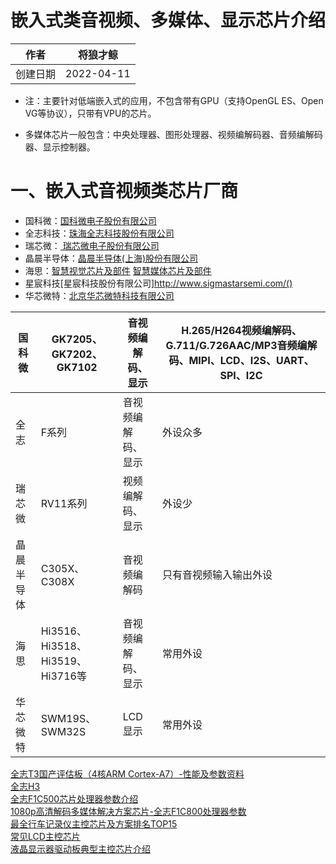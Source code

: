 # 嵌入式类音视频、多媒体、显示芯片介绍  

|作者|将狼才鲸|
|---|---|
|创建日期|2022-04-11|

* 注：主要针对低端嵌入式的应用，不包含带有GPU（支持OpenGL ES、Open VG等协议），只带有VPU的芯片。  

* 多媒体芯片一般包含：中央处理器、图形处理器、视频编解码器、音频编解码器、显示控制器。  

# 一、嵌入式音视频类芯片厂商  

* 国科微：[国科微电子股份有限公司](http://www.gokemicro.com/)  
* 全志科技：[珠海全志科技股份有限公司](https://www.allwinnertech.com/)  
* 瑞芯微：[ 瑞芯微电子股份有限公司](https://www.rock-chips.com/)  
* 晶晨半导体：[晶晨半导体(上海)股份有限公司](https://www.amlogic.cn/)  
* 海思：[智慧视觉芯片及部件](https://www.hisilicon.com/cn/products/smart-vision) [智慧媒体芯片及部件](https://www.hisilicon.com/cn/products/smart-media)  
* 星宸科技[星宸科技股份有限公司]http://www.sigmastarsemi.com/()
* 华芯微特：[北京华芯微特科技有限公司](https://www.synwit.cn/)  

|国科微|GK7205、GK7202、GK7102|音视频编解码、显示|H.265/H264视频编解码、G.711/G.726AAC/MP3音频编解码、MIPI、LCD、I2S、UART、SPI、I2C|
|---|---|---|---|
|全志|F系列|音视频编解码、显示|外设众多|
|瑞芯微|RV11系列|视频编解码、显示|外设少|
|晶晨半导体|C305X、C308X|音视频编解码|只有音视频输入输出外设|
|海思|Hi3516、Hi3518、Hi3519、Hi3716等|音视频编解码、显示|常用外设|
|华芯微特|SWM19S、SWM32S|LCD显示|常用外设|

[全志T3国产评估板（4核ARM Cortex-A7）-性能及参数资料](https://baijiahao.baidu.com/s?id=1714647644805046415)  
[全志H3](https://baike.baidu.com/item/%E5%85%A8%E5%BF%97H3)  
[全志F1C500芯片处理器参数介绍](https://bbs.16rd.com/thread-483642-1-1.html)  
[1080p高清解码多媒体解决方案芯片-全志F1C800处理器参数](https://bbs.16rd.com/thread-477061-1-1.html)  
[最全行车记录仪主控芯片及方案排名TOP15](https://blog.csdn.net/weixin_42229404/article/details/82177783)  
[常见LCD主控芯片](https://blog.csdn.net/the_pink_mem/article/details/109468310)  
[液晶显示器驱动板典型主控芯片介绍](https://tech.hqew.com/fangan_522139)  
